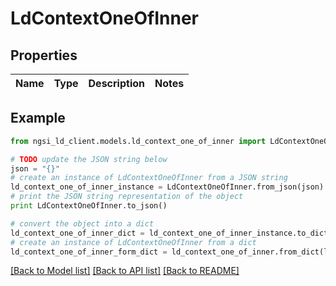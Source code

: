 # LdContextOneOfInner


## Properties
Name | Type | Description | Notes
------------ | ------------- | ------------- | -------------

## Example

```python
from ngsi_ld_client.models.ld_context_one_of_inner import LdContextOneOfInner

# TODO update the JSON string below
json = "{}"
# create an instance of LdContextOneOfInner from a JSON string
ld_context_one_of_inner_instance = LdContextOneOfInner.from_json(json)
# print the JSON string representation of the object
print LdContextOneOfInner.to_json()

# convert the object into a dict
ld_context_one_of_inner_dict = ld_context_one_of_inner_instance.to_dict()
# create an instance of LdContextOneOfInner from a dict
ld_context_one_of_inner_form_dict = ld_context_one_of_inner.from_dict(ld_context_one_of_inner_dict)
```
[[Back to Model list]](../README.md#documentation-for-models) [[Back to API list]](../README.md#documentation-for-api-endpoints) [[Back to README]](../README.md)


